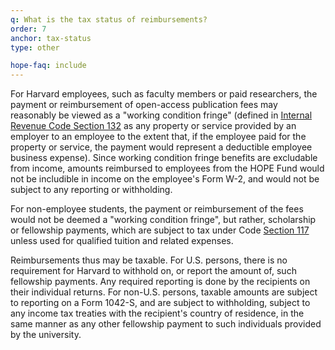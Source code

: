 ```yaml
---
q: What is the tax status of reimbursements?
order: 7
anchor: tax-status
type: other

hope-faq: include
---
```

For Harvard employees, such as faculty members or paid researchers, the payment or reimbursement of open-access publication fees may reasonably be viewed as a "working condition fringe" (defined in [Internal Revenue Code Section 132](https://www.law.cornell.edu/uscode/text/26/132) as any property or service provided by an employer to an employee to the extent that, if the employee paid for the property or service, the payment would represent a deductible employee business expense). Since working condition fringe benefits are excludable from income, amounts reimbursed to employees from the HOPE Fund would not be includible in income on the employee's Form W-2, and would not be subject to any reporting or withholding.

For non-employee students, the payment or reimbursement of the fees would not be deemed a "working condition fringe", but rather, scholarship or fellowship payments, which are subject to tax under Code [Section 117](https://www.law.cornell.edu/uscode/text/26/117) unless used for qualified tuition and related expenses.

Reimbursements thus may be taxable. For U.S. persons, there is no requirement for Harvard to withhold on, or report the amount of, such fellowship payments. Any required reporting is done by the recipients on their individual returns. For non-U.S. persons, taxable amounts are subject to reporting on a Form 1042-S, and are subject to withholding, subject to any income tax treaties with the recipient's country of residence, in the same manner as any other fellowship payment to such individuals provided by the university.
